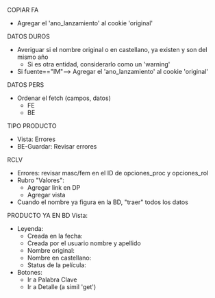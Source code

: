 COPIAR FA
- Agregar el 'ano_lanzamiento' al cookie 'original'

DATOS DUROS
- Averiguar si el nombre original o en castellano, ya existen y son del mismo año
    - Si es otra entidad, considerarlo como un 'warning'
- Si fuente=="IM"--> Agregar el 'ano_lanzamiento' al cookie 'original'

DATOS PERS
- Ordenar el fetch (campos, datos)
    - FE
    - BE

TIPO PRODUCTO
- Vista: Errores
- BE-Guardar: Revisar errores

RCLV
- Errores: revisar masc/fem en el ID de opciones_proc y opciones_rol
- Rubro "Valores":
    - Agregar link en DP
    - Agregar vista
- Cuando el nombre ya figura en la BD, "traer" todos los datos

PRODUCTO YA EN BD
Vista:
- Leyenda:
    - Creada en la fecha:
    - Creada por el usuario nombre y apellido
    - Nombre original:
    - Nombre en castellano:
    - Status de la película:
- Botones:
    - Ir a Palabra Clave
    - Ir a Detalle (a simil 'get')
